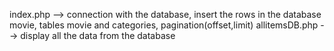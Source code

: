 index.php --> connection with the database, insert the rows in the database movie, tables movie and categories, pagination(offset,limit)
allitemsDB.php --> display all the data from the database


